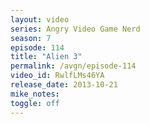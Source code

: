 ```yaml
---
layout: video
series: Angry Video Game Nerd
season: 7
episode: 114
title: "Alien 3"
permalink: /avgn/episode-114
video_id: RwlfLMs46YA
release_date: 2013-10-21
mike_notes:
toggle: off
---
```

